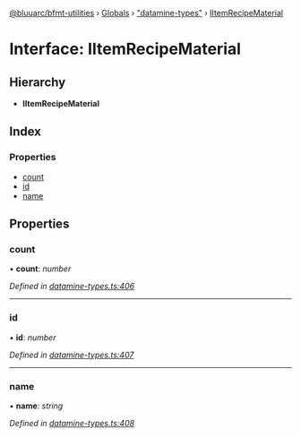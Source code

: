 [@bluuarc/bfmt-utilities](../README.md) › [Globals](../globals.md) › ["datamine-types"](../modules/_datamine_types_.md) › [IItemRecipeMaterial](_datamine_types_.iitemrecipematerial.md)

# Interface: IItemRecipeMaterial

## Hierarchy

* **IItemRecipeMaterial**

## Index

### Properties

* [count](_datamine_types_.iitemrecipematerial.md#count)
* [id](_datamine_types_.iitemrecipematerial.md#id)
* [name](_datamine_types_.iitemrecipematerial.md#name)

## Properties

###  count

• **count**: *number*

*Defined in [datamine-types.ts:406](https://github.com/BluuArc/bfmt-utilities/blob/1f753a7/src/datamine-types.ts#L406)*

___

###  id

• **id**: *number*

*Defined in [datamine-types.ts:407](https://github.com/BluuArc/bfmt-utilities/blob/1f753a7/src/datamine-types.ts#L407)*

___

###  name

• **name**: *string*

*Defined in [datamine-types.ts:408](https://github.com/BluuArc/bfmt-utilities/blob/1f753a7/src/datamine-types.ts#L408)*
